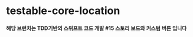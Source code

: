 testable-core-location
======================

#### 해당 브런치는 TDD기반의 스위프트 코드 개발 \#15 스토리 보드와 커스텀 버튼 입니다

